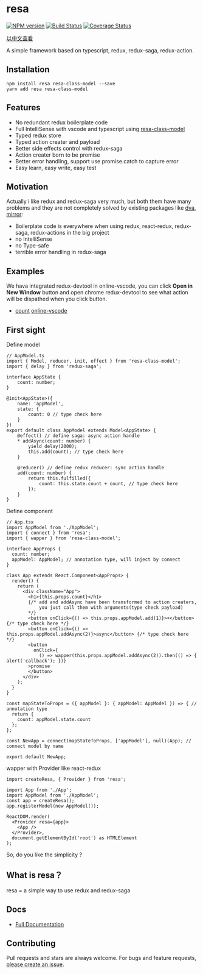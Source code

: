 # resa

[![NPM version](https://img.shields.io/npm/v/resa.svg?style=flat)](https://www.npmjs.com/package/resa)
[![Build Status](https://img.shields.io/travis/wangtao0101/resa.svg?style=flat)](https://travis-ci.org/wangtao0101/resa)
[![Coverage Status](https://coveralls.io/repos/github/wangtao0101/resa/badge.svg?branch=master)](https://coveralls.io/github/wangtao0101/resa?branch=master)

[以中文查看](https://github.com/wangtao0101/resa/blob/master/README_CN.md)

A simple framework based on typescript, redux, redux-saga, redux-action.

## Installation
```
npm install resa resa-class-model --save
yarn add resa resa-class-model
```

## Features
* No redundant redux boilerplate code
* Full IntelliSense with vscode and typescript using [resa-class-model](https://github.com/wangtao0101/resa-class-model)
* Typed redux store
* Typed action creater and payload
* Better side effects control with redux-saga
* Action creater born to be promise
* Better error handling, support use promise.catch to capture error
* Easy learn, easy write, easy test

## Motivation
Actually i like redux and redux-saga very much, but both them have many problems and they are not completely solved by existing packages like [dva](https://github.com/dvajs/dva),
 [mirror](https://github.com/mirrorjs/mirror):
* Boilerplate code is everywhere when using redux, react-redux, redux-saga, redux-actions in the big project
* no IntelliSense
* no Type-safe
* terrible error handling in redux-saga

## Examples
We hava integrated redux-devtool in online-vscode, you can click **Open in New Window** button and open chrome redux-devtool to see what action will be dispathed when you click button.

* [count](https://github.com/wangtao0101/resa/tree/master/examples/count) [online-vscode](https://stackblitz.com/edit/react-ts-84mcge)

## First sight
Define model
```
// AppModel.ts
import { Model, reducer, init, effect } from 'resa-class-model';
import { delay } from 'redux-saga';

interface AppState {
    count: number;
}

@init<AppState>({
    name: 'appModel',
    state: {
        count: 0 // type check here
    }
})
export default class AppModel extends Model<AppState> {
    @effect() // define saga: async action handle
    * addAsync(count: number) {
        yield delay(2000);
        this.add(count); // type check here
    }

    @reducer() // define redux reducer: sync action handle
    add(count: number) {
        return this.fulfilled({
            count: this.state.count + count, // type check here
        });
    }
}

```
Define component
```
// App.tsx
import AppModel from './AppModel';
import { connect } from 'resa';
import { wapper } from 'resa-class-model';

interface AppProps {
  count: number;
  appModel: AppModel; // annotation type, will inject by connect
}

class App extends React.Component<AppProps> {
  render() {
    return (
      <div className="App">
        <h1>{this.props.count}</h1>
        {/* add and addAsync have been transformed to action creaters,
            you just call them with arguments(type check payload)
        */}
        <button onClick={() => this.props.appModel.add(1)}>+</button> {/* type check here */}
        <button onClick={() => this.props.appModel.addAsync(2)}>async</button> {/* type check here */}
        <button
          onClick={
            () => wapper(this.props.appModel.addAsync(2)).then(() => { alert('callback'); })}
        >promise
        </button>
      </div>
    );
  }
}

const mapStateToProps = ({ appModel }: { appModel: AppModel }) => { // annotation type
  return {
    count: appModel.state.count
  };
};

const NewApp = connect(mapStateToProps, ['appModel'], null)(App); // connect model by name

export default NewApp;
```
wapper with Provider like react-redux
```
import createResa, { Provider } from 'resa';

import App from './App';
import AppModel from './AppModel';
const app = createResa();
app.registerModel(new AppModel());

ReactDOM.render(
  <Provider resa={app}>
    <App />
  </Provider>,
  document.getElementById('root') as HTMLElement
);
```
So, do you like the simplicity ?

## What is resa？
resa = a simple way to use redux and redux-saga

## Docs
* [Full Documentation](https://wangtao0101.github.io/resa/en/)

## Contributing
Pull requests and stars are always welcome. For bugs and feature requests, [please create an issue](https://github.com/wangtao0101/resa/issues).
